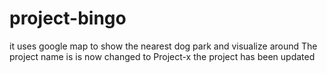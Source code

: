 # project-bingo
it uses google map to show the nearest dog park and visualize around
The project name is is now changed to Project-x 
the project has been updated
